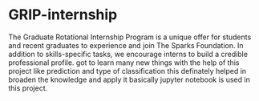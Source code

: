 # GRIP-internship 
The Graduate Rotational Internship Program is a unique offer for students and recent graduates to experience and join The Sparks Foundation. In addition to skills-specific tasks, we encourage interns to build a credible professional profile.
got to learn many new things with the help of this project like prediction and type of classification this definately helped in broaden the knowledge and apply it basically jupyter notebook is used in this project.
